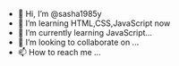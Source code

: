 - 👋 Hi, I’m @sasha1985y
- 👀 I’m learning HTML,CSS,JavaScript now
- 🌱 I’m currently learning JavaScript...
- 💞️ I’m looking to collaborate on ...
- 📫 How to reach me ...

<!---
sasha1985y/sasha1985y is a ✨ special ✨ repository because its `README.md` (this file) appears on your GitHub profile.
You can click the Preview link to take a look at your changes.
--->
